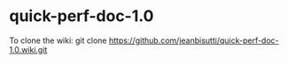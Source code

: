 # quick-perf-doc-1.0

To clone the wiki: git clone https://github.com/jeanbisutti/quick-perf-doc-1.0.wiki.git
